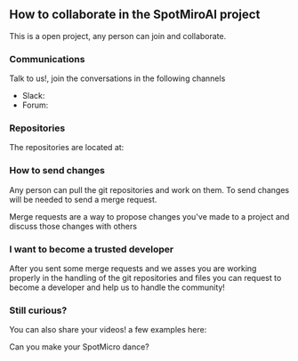 ## How to collaborate in the SpotMiroAI project

This is a open project, any person can join and collaborate.

### Communications

Talk to us!, join the conversations in the following channels

* Slack: [](https://spotmicroai-inviter.herokuapp.com/)
* Forum: [](http://spotmicroai.org/)

### Repositories

The repositories are located at: [](https://gitlab.com/custom_robots/spotmicroai)

### How to send changes

Any person can pull the git repositories and work on them. To send changes will be needed to send a merge request.

Merge requests are a way to propose changes you've made to a project and discuss those changes with others

### I want to become a trusted developer

After you sent some merge requests and we asses you are working properly in the handling of the git repositories and files you can request to become a developer and help us to handle the community!

### Still curious?

You can also share your videos! a few examples here:
[](https://www.youtube.com/watch?v=kHBcVlqpvZ8&list=PLp5v7U2tXHs3BYfe93GZwuUZLGsisapic&)

Can you make your SpotMicro dance?